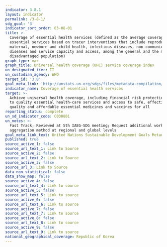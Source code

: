 ```yaml
---
indicator: 3.8.1
layout: indicator
permalink: /3-8-1/
sdg_goal: '3'
indicator_sort_order: 03-08-01
title: >-
  Coverage of essential health services (defined as the average coverage of
  essential services based on tracer interventions that include reproductive,
  maternal, newborn and child health, infectious diseases, non-communicable
  diseases and service capacity and access, among the general and the most
  disadvantaged population)
graph_type: var
graph_title: Universal health coverage (UHC) service coverage index
un_designated_tier: II
un_custodian_agency: WHO
target_id: '3.8'
goal_meta_link: 'http://unstats.un.org/sdgs/files/metadata-compilation/Metadata-Goal-3.pdf'
indicator_name: Coverage of essential health services
target: >-
  Achieve universal health coverage, including financial risk protection, access
  to quality essential health-care services and access to safe, effective,
  quality and affordable essential medicines and vaccines for all
reporting_status: complete
un_sd_indicator_code: C030801
un_notes: >-
  Fast Track; Reviewed at 5th IAEG-SDG meeting; Request additional work on
  aggregation method at regional and global levels
goal_meta_link_text: United Nations Sustainable Development Goals Metadata (pdf 865kB)
published: true
source_active_1: false
source_url_text_1: Link to Source
source_active_2: false
source_url_text_2: Link to Source
source_active_3: false
source_url_3: Link to Source
data_non_statistical: false
data_show_map: false
source_active_4: false
source_url_text_4: Link to source
source_active_5: false
source_url_text_5: Link to source
source_active_6: false
source_url_text_6: Link to source
source_active_7: false
source_url_text_7: Link to source
source_active_8: false
source_url_text_8: Link to source
source_active_9: false
source_url_text_9: Link to source
national_geographical_coverage: Republic of Korea
---
```

